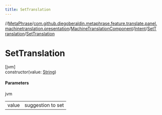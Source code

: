 ```yaml
---
title: SetTranslation
---
```

//[MetaPhrase](../../../../../index.html)/[com.github.diegoberaldin.metaphrase.feature.translate.panel.machinetranslation.presentation](../../../index.html)/[MachineTranslationComponent](../../index.html)/[Intent](../index.html)/[SetTranslation](index.html)/[SetTranslation](-set-translation.html)



# SetTranslation



[jvm]\
constructor(value: [String](https://kotlinlang.org/api/latest/jvm/stdlib/kotlin/-string/index.html))



#### Parameters


jvm

| | |
|---|---|
| value | suggestion to set |




